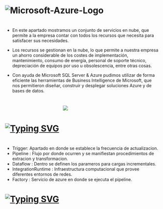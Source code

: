 #
# ![Microsoft-Azure-Logo](https://user-images.githubusercontent.com/93687273/197779086-66ce5b8a-1a4c-485a-b13a-477a195bda7f.png)
#
- En este apartado mostramos  un conjunto de servicios en nube, que permite a la empresa contar con todos los recursos que necesita para satisfacer sus necesidades.

- Los recursos se gestionan en la nube, lo que permite a nuestra empresa un ahorro considerable de los costes de implementación, mantenimiento, consumo de energía, personal de soporte técnico, depreciación de equipos por uso u obsolescencia, entre otras cosas.

- Con ayuda de Microsoft SQL Server & Azure
pudimos  utilizar de forma eficiente las herramientas de Business Intelligence de Microsoft, que nos permitieron  diseñar, construir y desplegar soluciones Azure y de bases de datos.

#                                  
                                                 ![](https://blog.oterinformatica.com/wp-content/uploads/2019/11/azure.png)
#
#
# [![Typing SVG](https://readme-typing-svg.demolab.com?font=Wallpoet&size=30&pause=10&width=455&lines=CONTENIDO)](https://git.io/typing-svg)
#
- Trigger: Apartado en donde se establece la frecuencia de actualizacion.
- Pipeline : Flujo por donde ocurren y se manifiestan procedimientos de extracion y transformacion.
- Dataflow : Dentro se definen los parameros para cargas incrementales.
- IntegrationRuntime : Infraestructura computacional que provee diferentes entornos de redes.	
- Factory : Servicio de azure en donde se ejecuta el pipeline. 
# 
# [![Typing SVG](https://readme-typing-svg.demolab.com?font=Wallpoet&size=30&pause=10&width=455&lines=MICROSOFT+AZURE)](https://git.io/typing-svg)
#
